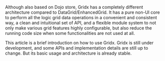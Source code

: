 Although also based on Dojo store, Gridx has a completely different architecture compared to DataGrid/EnhancedGrid. It has a pure non-UI core to perform all the logic grid data operations in a convenient and consistent way, a clean and intuitional set of API, and a flexible module system to not only make various grid features highly configurable, but also reduce the running code size when some functionalities are not used at all.

This article is a brief introduction on how to use Gridx. Gridx is still under development, and some APIs and implementation details are still up to change. But its basic usage and architecture is already stable.

